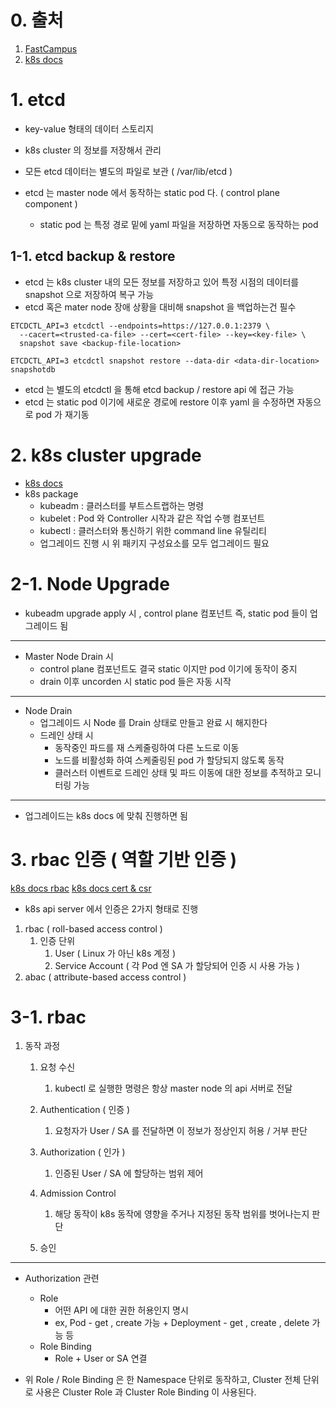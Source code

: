 # 0. 출처
1. [FastCampus](https://fastcampus.co.kr/dev_online_kubemsa)
2. [k8s docs](https://kubernetes.io/docs/)

# 1. etcd
- key-value 형태의 데이터 스토리지
- k8s cluster 의 정보를 저장해서 관리
- 모든 etcd 데이터는 별도의 파일로 보관 ( /var/lib/etcd )

- etcd 는 master node 에서 동작하는 static pod 다. ( control plane component )
  - static pod 는 특정 경로 밑에 yaml 파일을 저장하면 자동으로 동작하는 pod

## 1-1. etcd backup & restore
- etcd 는 k8s cluster 내의 모든 정보를 저장하고 있어 특정 시점의 데이터를 snapshot 으로 저장하여 복구 가능
- etcd 혹은 mater node 장애 상황을 대비해 snapshot 을 백업하는건 필수

```shell
ETCDCTL_API=3 etcdctl --endpoints=https://127.0.0.1:2379 \
  --cacert=<trusted-ca-file> --cert=<cert-file> --key=<key-file> \
  snapshot save <backup-file-location>
```

```shell
ETCDCTL_API=3 etcdctl snapshot restore --data-dir <data-dir-location> snapshotdb
```

- etcd 는 별도의 etcdctl 을 통해 etcd backup / restore api 에 접근 가능
- etcd 는 static pod 이기에 새로운 경로에 restore 이후 yaml 을 수정하면 자동으로 pod 가 재기동


# 2. k8s cluster upgrade
- [k8s docs](https://kubernetes.io/ko/docs/tasks/administer-cluster/kubeadm/kubeadm-upgrade/)
- k8s package
  - kubeadm : 클러스터를 부트스트랩하는 명령
  - kubelet : Pod 와 Controller 시작과 같은 작업 수행 컴포넌트
  - kubectl : 클러스터와 통신하기 위한 command line 유틸리티
  - 업그레이드 진행 시 위 패키지 구성요소를 모두 업그레이드 필요

# 2-1. Node Upgrade
- kubeadm upgrade apply 시 , control plane 컴포넌트 즉, static pod 들이 업그레이드 됨
---
- Master Node Drain 시
  - control plane 컴포넌트도 결국 static 이지만 pod 이기에 동작이 중지
  - drain 이후 uncorden 시 static pod 들은 자동 시작
---
- Node Drain
  - 업그레이드 시 Node 를 Drain 상태로 만들고 완료 시 해지한다 
  - 드레인 상태 시 
    - 동작중인 파드를 재 스케줄링하여 다른 노드로 이동
    - 노드를 비활성화 하여 스케줄링된 pod 가 할당되지 않도록 동작
    - 클러스터 이벤트로 드레인 상태 및 파드 이동에 대한 정보를 추적하고 모니터링 가능
---
- 업그레이드는 k8s docs 에 맞춰 진행하면 됨

# 3. rbac 인증 ( 역할 기반 인증 )
[k8s docs rbac](https://kubernetes.io/docs/reference/access-authn-authz/rbac/)
[k8s docs cert & csr](https://kubernetes.io/docs/reference/access-authn-authz/certificate-signing-requests/#normal-user)
- k8s api server 에서 인증은 2가지 형태로 진행

1. rbac ( roll-based access control )
	1. 인증 단위
		1. User ( Linux 가 아닌 k8s 계정 )
		2. Service Account ( 각 Pod 엔 SA 가 할당되어 인증 시 사용 가능 )
2. abac ( attribute-based access control )

# 3-1. rbac
1. 동작 과정
	1. 요청 수신
		1. kubectl 로 실행한 명령은 항상 master node 의 api 서버로 전달
		   
	2. Authentication ( 인증 )
		1. 요청자가 User / SA 를 전달하면 이 정보가 정상인지 허용 / 거부 판단
		   
	3. Authorization ( 인가 )
		1. 인증된 User / SA 에 할당하는 범위 제어
		   
	4. Admission Control
		1. 해당 동작이 k8s 동작에 영향을 주거나 지정된 동작 범위를 벗어나는지 판단
		   
	5. 승인
---
- Authorization 관련
  - Role
	  - 어떤 API 에 대한 권한 허용인지 명시
	  - ex, Pod - get , create 가능 + Deployment - get , create , delete 가능 등
  - Role Binding
	  - Role + User or SA 연결

- 위 Role / Role Binding 은 한 Namespace 단위로 동작하고, Cluster 전체 단위로 사용은 Cluster Role 과 Cluster Role Binding 이 사용된다.






